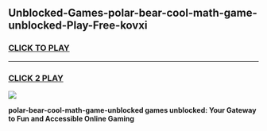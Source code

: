 
## Unblocked-Games-polar-bear-cool-math-game-unblocked-Play-Free-kovxi
<h3>
<a href="https://premium76.site?title=polar-bear-cool-math-game-unblocked&ref=21A">CLICK TO PLAY</a></h3>
<hr>

<h3>
<a href="https://premium76.site?title=polar-bear-cool-math-game-unblocked&ref=21A">CLICK 2 PLAY</a>
  
</h3>

<a href="https://premium76.site?title=polar-bear-cool-math-game-unblocked&ref=21A"><img src="https://clearcache.store/games.png"></a>


**polar-bear-cool-math-game-unblocked games unblocked: Your Gateway to Fun and Accessible Online Gaming**
